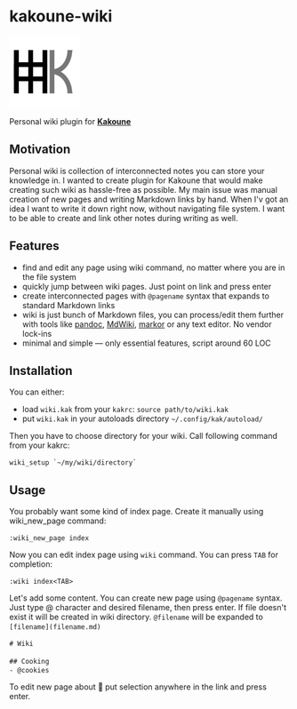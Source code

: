 # kakoune-wiki

![icon](kakoune-wiki.png)

Personal wiki plugin for [**Kakoune**](http://kakoune.org/)

## Motivation

Personal wiki is collection of interconnected notes you can store your
knowledge in. I wanted to create plugin for Kakoune that would make creating
such wiki as hassle-free as possible. My main issue was manual creation of
new pages and writing Markdown links by hand. When I'v got an idea I want
to write it down right now, without navigating file system.  I want to be
able to create and link other notes during writing as well.

## Features

- find and edit any page using wiki command, no matter where you are in
the file system
- quickly jump between wiki pages. Just point on link and press enter
- create interconnected pages with `@pagename` syntax that expands to standard Markdown links
- wiki is just bunch of Markdown files, you can process/edit them further
with tools like [pandoc](https://pandoc.org/),
[MdWiki](http://dynalon.github.io/mdwiki/),
[markor](https://github.com/gsantner/markor) or any text editor. No vendor lock-ins
- minimal and simple — only essential features, script around 60 LOC

## Installation

You can either:

- load `wiki.kak` from your `kakrc`: `source path/to/wiki.kak`
- put `wiki.kak` in your autoloads directory `~/.config/kak/autoload/`

Then you have to choose directory for your wiki. Call following command from
your kakrc:

```
wiki_setup `~/my/wiki/directory`
```

## Usage

You probably want some kind of index page. Create it manually using wiki_new_page command:

```
:wiki_new_page index
```

Now you can edit index page using `wiki` command. You can press `TAB` for completion:

```
:wiki index<TAB>
```

Let's add some content. You can create new page using `@pagename` syntax.
Just type @ character and desired filename, then press enter. If file doesn't
exist it will be created in wiki directory. `@filename` will be expanded to
`[filename](filename.md)`

```
# Wiki

## Cooking
- @cookies
```

To edit new page about :cookie: put selection anywhere in the link and press enter.
